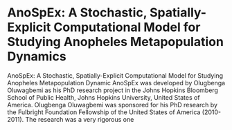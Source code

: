 # AnoSpEx: A Stochastic, Spatially-Explicit Computational Model for Studying Anopheles Metapopulation Dynamics
AnoSpEx: A Stochastic, Spatially-Explicit Computational Model for Studying Anopheles Metapopulation Dynamic
AnoSpEx was developed by Olugbenga Oluwagbemi as his PhD research project in the Johns Hopkins Bloomberg School of Public Health, Johns Hopkins University, United States of America. Olugbenga Oluwagbemi was sponsored for his PhD research by the Fulbright Foundation Fellowship of the United States of America (2010-2011).
The research was a very rigorous one
